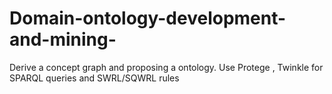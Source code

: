 # Domain-ontology-development-and-mining-
Derive a concept graph and proposing a ontology. Use Protege , Twinkle for SPARQL queries and SWRL/SQWRL rules 
